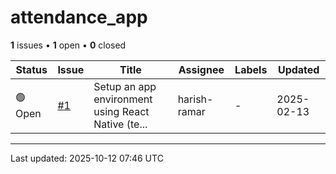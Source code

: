 # attendance_app

**1** issues • **1** open • **0** closed

<div class="github-issue-table-container">
<table class="github-issue-table">
<thead>
<tr>
<th>Status</th>
<th>Issue</th>
<th>Title</th>
<th>Assignee</th>
<th>Labels</th>
<th>Updated</th>
</tr>
</thead>
<tbody>
<tr><td>🟢 Open</td><td><a href='https://github.com/Simtestlab/attendance_app/issues/1' target='_blank'>#1</a></td><td>Setup an app environment using React Native (te...</td><td>harish-ramar</td><td>-</td><td>2025-02-13</td></tr>
</tbody>
</table>
</div>

---

Last updated: 2025-10-12 07:46 UTC